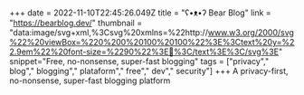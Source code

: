 +++
date = 2022-11-10T22:45:26.049Z
title = "ʕ•ᴥ•ʔ Bear Blog"
link = "https://bearblog.dev/"
thumbnail = "data:image/svg+xml,%3Csvg%20xmlns=%22http://www.w3.org/2000/svg%22%20viewBox=%220%200%20100%20100%22%3E%3Ctext%20y=%22.9em%22%20font-size=%2290%22%3E🐼%3C/text%3E%3C/svg%3E"
snippet="Free, no-nonsense, super-fast blogging"
tags = ["privacy"," blog"," blogging"," plataform"," free"," dev"," security"]
+++
A privacy-first, no-nonsense, super-fast blogging platform
